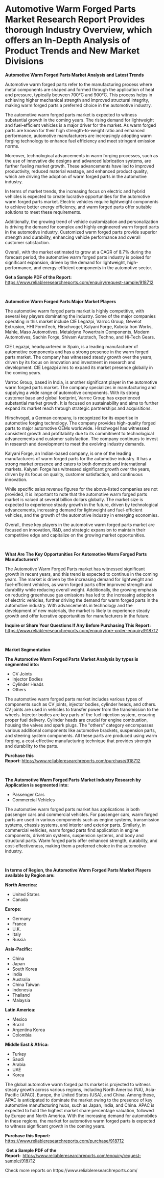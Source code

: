 <p><h1>Automotive Warm Forged Parts Market Research Report Provides thorough Industry Overview, which offers an In-Depth Analysis of Product Trends and New Market Divisions</h1></p><p><strong>Automotive Warm Forged Parts Market Analysis and Latest Trends</strong></p>
<p><p>Automotive warm forged parts refer to the manufacturing process where metal components are shaped and formed through the application of heat and pressure, typically between 700°C and 900°C. This process helps in achieving higher mechanical strength and improved structural integrity, making warm forged parts a preferred choice in the automotive industry.</p><p>The automotive warm forged parts market is expected to witness substantial growth in the coming years. The rising demand for lightweight and fuel-efficient vehicles is a major driver for the market. As warm forged parts are known for their high strength-to-weight ratio and enhanced performance, automotive manufacturers are increasingly adopting warm forging technology to enhance fuel efficiency and meet stringent emission norms.</p><p>Moreover, technological advancements in warm forging processes, such as the use of innovative die designs and advanced lubrication systems, are further fueling market growth. These advancements have led to improved productivity, reduced material wastage, and enhanced product quality, which are driving the adoption of warm forged parts in the automotive industry.</p><p>In terms of market trends, the increasing focus on electric and hybrid vehicles is expected to create lucrative opportunities for the automotive warm forged parts market. Electric vehicles require lightweight components to achieve better energy efficiency, and warm forged parts offer suitable solutions to meet these requirements.</p><p>Additionally, the growing trend of vehicle customization and personalization is driving the demand for complex and highly engineered warm forged parts in the automotive industry. Customized warm forged parts provide superior strength and durability, enhancing vehicle performance and overall customer satisfaction.</p><p>Overall, with the market estimated to grow at a CAGR of 8.7% during the forecast period, the automotive warm forged parts industry is poised for significant expansion, driven by the demand for lightweight, high-performance, and energy-efficient components in the automotive sector.</p></p>
<p><strong>Get a Sample PDF of the Report:&nbsp;</strong> <a href="https://www.reliableresearchreports.com/enquiry/request-sample/918712">https://www.reliableresearchreports.com/enquiry/request-sample/918712</a></p>
<p>&nbsp;</p>
<p><strong>Automotive Warm Forged Parts Major Market Players</strong></p>
<p><p>The automotive warm forged parts market is highly competitive, with several key players dominating the industry. Some of the major companies operating in this market include CIE Legazpi, Varroc Group, Gevelot Extrusion, HHI FormTech, Hirschvogel, Kalyani Forge, Kubota Iron Works, Mahle, Maso Automotives, Metaldyne Powertrain Components, Modern Automotives, Sachin Forge, Shivam Autotech, Techno, and Hi-Tech Gears.</p><p>CIE Legazpi, headquartered in Spain, is a leading manufacturer of automotive components and has a strong presence in the warm forged parts market. The company has witnessed steady growth over the years, driven by its focus on innovation and investment in research and development. CIE Legazpi aims to expand its market presence globally in the coming years.</p><p>Varroc Group, based in India, is another significant player in the automotive warm forged parts market. The company specializes in manufacturing and supplying a wide range of automotive components. With its strong customer base and global footprint, Varroc Group has experienced substantial market growth. It is focused on sustainability and aims to further expand its market reach through strategic partnerships and acquisitions.</p><p>Hirschvogel, a German company, is recognized for its expertise in automotive forging technology. The company provides high-quality forged parts to major automotive OEMs worldwide. Hirschvogel has witnessed consistent growth and profitability due to its commitment to technological advancements and customer satisfaction. The company continues to invest in research and development to meet the evolving industry demands.</p><p>Kalyani Forge, an Indian-based company, is one of the leading manufacturers of warm forged parts for the automotive industry. It has a strong market presence and caters to both domestic and international markets. Kalyani Forge has witnessed significant growth over the years, driven by its focus on quality, customer satisfaction, and continuous innovation.</p><p>While specific sales revenue figures for the above-listed companies are not provided, it is important to note that the automotive warm forged parts market is valued at several billion dollars globally. The market size is expected to experience steady growth in the future, driven by technological advancements, increasing demand for lightweight and fuel-efficient vehicles, and the growth of the automotive industry in emerging economies.</p><p>Overall, these key players in the automotive warm forged parts market are focused on innovation, R&D, and strategic expansion to maintain their competitive edge and capitalize on the growing market opportunities.</p></p>
<p>&nbsp;</p>
<p><strong>What Are The Key Opportunities For Automotive Warm Forged Parts Manufacturers?</strong></p>
<p><p>The Automotive Warm Forged Parts market has witnessed significant growth in recent years, and this trend is expected to continue in the coming years. The market is driven by the increasing demand for lightweight and fuel-efficient vehicles, as warm forged parts offer improved strength and durability while reducing overall weight. Additionally, the growing emphasis on reducing greenhouse gas emissions has led to the increasing adoption of electric vehicles, further driving the demand for warm forged parts in the automotive industry. With advancements in technology and the development of new materials, the market is likely to experience steady growth and offer lucrative opportunities for manufacturers in the future.</p></p>
<p><strong>Inquire or Share Your Questions If Any Before Purchasing This Report:</strong> <a href="https://www.reliableresearchreports.com/enquiry/pre-order-enquiry/918712">https://www.reliableresearchreports.com/enquiry/pre-order-enquiry/918712</a></p>
<p>&nbsp;</p>
<p><strong>Market Segmentation</strong></p>
<p><strong>The Automotive Warm Forged Parts Market Analysis by types is segmented into:</strong></p>
<p><ul><li>CV Joints</li><li>Injector Bodies</li><li>Cylinder Heads</li><li>Others</li></ul></p>
<p><p>The automotive warm forged parts market includes various types of components such as CV joints, injector bodies, cylinder heads, and others. CV joints are used in vehicles to transfer power from the transmission to the wheels. Injector bodies are key parts of the fuel injection system, ensuring proper fuel delivery. Cylinder heads are crucial for engine combustion, housing the valves and spark plugs. The "others" category encompasses various additional components like automotive brackets, suspension parts, and steering system components. All these parts are produced using warm forging, a cost-effective manufacturing technique that provides strength and durability to the parts.</p></p>
<p><strong>Purchase this Report:&nbsp;</strong><a href="https://www.reliableresearchreports.com/purchase/918712">https://www.reliableresearchreports.com/purchase/918712</a></p>
<p>&nbsp;</p>
<p><strong>The Automotive Warm Forged Parts Market Industry Research by Application is segmented into:</strong></p>
<p><ul><li>Passenger Cars</li><li>Commercial Vehicles</li></ul></p>
<p><p>The automotive warm forged parts market has applications in both passenger cars and commercial vehicles. For passenger cars, warm forged parts are used in various components such as engine systems, transmission systems, chassis systems, and interior and exterior parts. Similarly, in commercial vehicles, warm forged parts find application in engine components, drivetrain systems, suspension systems, and body and structural parts. Warm forged parts offer enhanced strength, durability, and cost-effectiveness, making them a preferred choice in the automotive industry.</p></p>
<p>&nbsp;</p>
<p><strong>In terms of Region, the Automotive Warm Forged Parts Market Players available by Region are:</strong></p>
<p>
    <p> <strong> North America: </strong>
        <ul>
            <li>United States</li>
            <li>Canada</li>
        </ul>
        </p> 
    <p> <strong> Europe: </strong>
        <ul>
            <li>Germany</li>
            <li>France</li>
            <li>U.K.</li>
            <li>Italy</li>
            <li>Russia</li>
        </ul>
        </p> 
    <p> <strong> Asia-Pacific: </strong>
        <ul>
            <li>China</li>
            <li>Japan</li>
            <li>South Korea</li>
            <li>India</li>
            <li>Australia</li>
            <li>China Taiwan</li>
            <li>Indonesia</li>
            <li>Thailand</li>
            <li>Malaysia</li>
        </ul>
        </p> 
    <p> <strong> Latin America: </strong>
        <ul>
            <li>Mexico</li>
            <li>Brazil</li>
            <li>Argentina Korea</li>
            <li>Colombia</li>
        </ul>
        </p> 
    <p> <strong> Middle East & Africa: </strong>
        <ul>
            <li>Turkey</li>
            <li>Saudi</li>
            <li>Arabia</li>
            <li>UAE</li>
            <li>Korea</li>
        </ul>
    </p>
    </p>
<p><p>The global automotive warm forged parts market is projected to witness steady growth across various regions, including North America (NA), Asia-Pacific (APAC), Europe, the United States (USA), and China. Among these, APAC is anticipated to dominate the market owing to the presence of key automotive manufacturing hubs, such as Japan, India, and China. APAC is expected to hold the highest market share percentage valuation, followed by Europe and North America. With the increasing demand for automobiles in these regions, the market for automotive warm forged parts is expected to witness significant growth in the coming years.</p></p>
<p><strong>Purchase this Report: </strong><a href="https://www.reliableresearchreports.com/purchase/918712">https://www.reliableresearchreports.com/purchase/918712</a></p>
<p>&nbsp;<strong>Get a Sample PDF of the Report:&nbsp;&nbsp;</strong><a href="https://www.reliableresearchreports.com/enquiry/request-sample/918712">https://www.reliableresearchreports.com/enquiry/request-sample/918712</a></p>
<p><strong></strong></p>
<p>Check more reports on https://www.reliableresearchreports.com/</p>